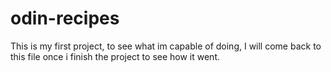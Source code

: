 # odin-recipes
This is my first project, to see what im capable of doing, I will come back to this file once i finish the project to see how it went.
